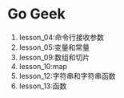 # Go Geek
1. lesson_04:命令行接收参数
2. lesson_05:变量和常量
3. lesson_09:数组和切片
4. lesson_10:map
5. lesson_12:字符串和字符串函数
6. lesson_13:函数